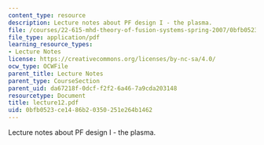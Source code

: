 ```yaml
---
content_type: resource
description: Lecture notes about PF design I - the plasma.
file: /courses/22-615-mhd-theory-of-fusion-systems-spring-2007/0bfb0523ce1486b20350251e264b1462_lecture12.pdf
file_type: application/pdf
learning_resource_types:
- Lecture Notes
license: https://creativecommons.org/licenses/by-nc-sa/4.0/
ocw_type: OCWFile
parent_title: Lecture Notes
parent_type: CourseSection
parent_uid: da67218f-0dcf-f2f2-6a46-7a9cda203148
resourcetype: Document
title: lecture12.pdf
uid: 0bfb0523-ce14-86b2-0350-251e264b1462
---
```

Lecture notes about PF design I - the plasma.